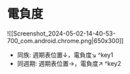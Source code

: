 # 電負度
![[Screenshot_2024-05-02-14-40-53-700_com.android.chrome.png|650x300]]
- 同族: 週期表位置↓，電負度↘ ^key1
- 同週期: 週期表位置→，電負度↗︎ ^key2